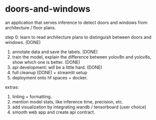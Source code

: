 # doors-and-windows
an application that serves inference to detect doors and windows from architecture / floor plans. 

step 0: learn to read architecture plans to distinguish between doors and windows. (DONE)

1. annotate data and save the labels. (DONE)
2. train the model, explain the difference between yolov8n and yolov8s, show which one is better. (DONE)
4. api development: will be a little hard. (DONE)
5. full cleanup (DONE) + streamlit setup 
6. deployment onto hf spaces + docker.

extras:

1. linting + formatting.
2. mention model stats, like inference time, precision, etc.
3. add visualization by integrating wandb / tensorboard (user choice)
4. smooth web app and create api contract.